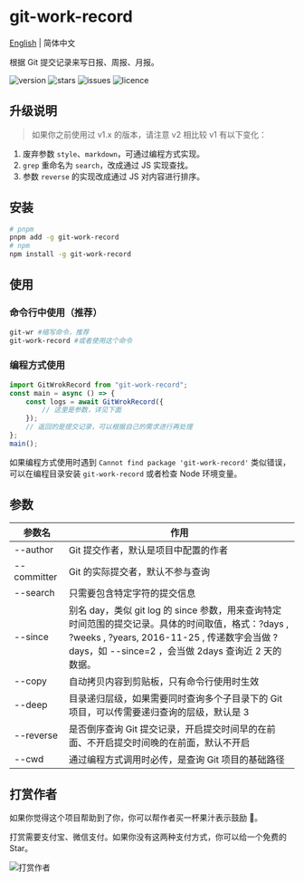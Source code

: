 # git-work-record

[English](./README_EN.md) | 简体中文

根据 Git 提交记录来写日报、周报、月报。

<div>
  <img src="https://img.shields.io/npm/v/git-work-record?style=for-the-badge" alt="version">
  <img src="https://img.shields.io/github/stars/iamxiyang/git-work-record?style=for-the-badge" alt="stars">
  <img src="https://img.shields.io/github/issues/iamxiyang/git-work-record?style=for-the-badge" alt="issues">
  <img src="https://img.shields.io/npm/l/git-work-record?style=for-the-badge" alt="licence">
</div>

## 升级说明

> 如果你之前使用过 v1.x 的版本，请注意 v2 相比较 v1 有以下变化：

1. 废弃参数 `style`、`markdown`，可通过编程方式实现。
1. `grep` 重命名为 `search`，改成通过 JS 实现查找。
1. 参数 `reverse` 的实现改成通过 JS 对内容进行排序。

## 安装

```bash
# pnpm
pnpm add -g git-work-record
# npm
npm install -g git-work-record
```

## 使用

### 命令行中使用（推荐）

```bash
git-wr #缩写命令，推荐
git-work-record #或者使用这个命令
```

### 编程方式使用

```js
import GitWrokRecord from "git-work-record";
const main = async () => {
	const logs = await GitWrokRecord({
		// 这里是参数，详见下面
	});
	// 返回的是提交记录，可以根据自己的需求进行再处理
};
main();
```

如果编程方式使用时遇到 `Cannot find package 'git-work-record'` 类似错误，可以在编程目录安装 `git-work-record` 或者检查 Node 环境变量。

## 参数

| 参数名      | 作用                                                                                                                                                                                                    |
| ----------- | ------------------------------------------------------------------------------------------------------------------------------------------------------------------------------------------------------- |
| --author    | Git 提交作者，默认是项目中配置的作者                                                                                                                                                                    |
| --committer | Git 的实际提交者，默认不参与查询                                                                                                                                                                        |
| --search    | 只需要包含特定字符的提交信息                                                                                                                                                                            |
| --since     | 别名 day，类似 git log 的 since 参数，用来查询特定时间范围的提交记录。具体的时间取值，格式：?days , ?weeks , ?years, 2016-11-25 , 传递数字会当做 ?days，如 --since=2 ，会当做 2days 查询近 2 天的数据。 |
| --copy      | 自动拷贝内容到剪贴板，只有命令行使用时生效                                                                                                                                                              |
| --deep      | 目录递归层级，如果需要同时查询多个子目录下的 Git 项目，可以传需要递归查询的层级，默认是 3                                                                                                               |
| --reverse   | 是否倒序查询 Git 提交记录，开启提交时间早的在前面、不开启提交时间晚的在前面，默认不开启                                                                                                                 |
| --cwd       | 通过编程方式调用时必传，是查询 Git 项目的基础路径                                                                                                                                                       |

## 打赏作者

如果你觉得这个项目帮助到了你，你可以帮作者买一杯果汁表示鼓励 🍹。

打赏需要支付宝、微信支付。如果你没有这两种支付方式，你可以给一个免费的 Star。

![打赏作者](https://test-1309419893.cos.ap-shanghai.myqcloud.com/%E6%89%93%E8%B5%8F.jpg)
